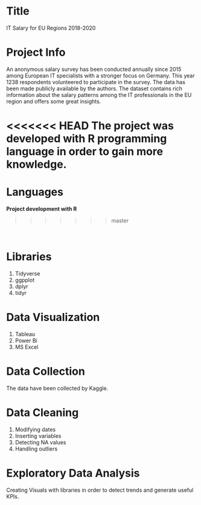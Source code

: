 Title
=
IT Salary for EU Regions 2018-2020 

Project Info
=
An anonymous salary survey has been conducted annually since 2015 among European IT specialists with a stronger focus on Germany. This year 1238 respondents volunteered to participate in the survey. The data has been made publicly available by the authors.
The dataset contains rich information about the salary patterns among the IT professionals in the EU region and offers some great insights.

<<<<<<< HEAD
The project was developed with R programming language in order to gain more knowledge.
=======
Languages
=
**Project development with  R** 
>>>>>>> master
<br>

Libraries
= 
1. Tidyverse
2. ggpplot
3. dplyr
4. tidyr


Data Visualization
= 
1.  Tableau
2. Power Bi
3. MS Excel

 

Data Collection
= 
The data have been collected by Kaggle.
 
Data Cleaning
=
1. Modifying dates 
2. Inserting variables 
3. Detecting NA values 
4. Handling outliers 

Exploratory Data Analysis 
=
Creating Visuals with libraries in order to detect trends and generate useful KPIs. 
